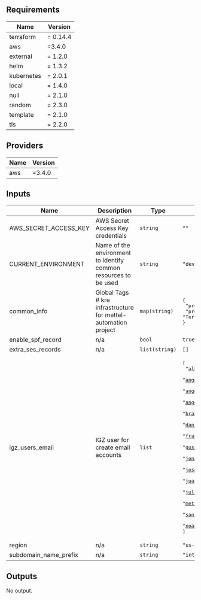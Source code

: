 ## Requirements

| Name | Version |
|------|---------|
| terraform | = 0.14.4 |
| aws | =3.4.0 |
| external | = 1.2.0 |
| helm | = 1.3.2 |
| kubernetes | = 2.0.1 |
| local | = 1.4.0 |
| null | = 2.1.0 |
| random | = 2.3.0 |
| template | = 2.1.0 |
| tls | = 2.2.0 |

## Providers

| Name | Version |
|------|---------|
| aws | =3.4.0 |

## Inputs

| Name | Description | Type | Default | Required |
|------|-------------|------|---------|:--------:|
| AWS\_SECRET\_ACCESS\_KEY | AWS Secret Access Key credentials | `string` | `""` | no |
| CURRENT\_ENVIRONMENT | Name of the environment to identify common resources to be used | `string` | `"dev"` | no |
| common\_info | Global Tags # kre infrastructure for mettel-automation project | `map(string)` | <pre>{<br>  "project": "mettel-automation-kre",<br>  "provisioning": "Terraform"<br>}</pre> | no |
| enable\_spf\_record | n/a | `bool` | `true` | no |
| extra\_ses\_records | n/a | `list(string)` | `[]` | no |
| igz\_users\_email | IGZ user for create email accounts | `list` | <pre>[<br>  "alberto.iglesias@intelygenz.com",<br>  "angel.costales@intelygenz.com",<br>  "angel.sanchez@intelygenz.com",<br>  "angelluis.piquero@intelygenz.com",<br>  "brandon.samudio@intelygenz.com",<br>  "daniel.fernandez@intelygenz.com",<br>  "francisco.capllonch@intelygenz.com",<br>  "gustavo.marin@intelygenz.com",<br>  "jonas.dacruz@intelygenz.com",<br>  "joseluis.vega@intelygenz.com",<br>  "juancarlos.gomez@intelygenz.com",<br>  "julia.hossu@intelygenz.com",<br>  "mettel@intelygenz.com",<br>  "sancho.munoz@intelygenz.com",<br>  "xoan.mallon@intelygenz.com"<br>]</pre> | no |
| region | n/a | `string` | `"us-east-1"` | no |
| subdomain\_name\_prefix | n/a | `string` | `"intelygenz"` | no |

## Outputs

No output.

